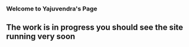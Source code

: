 
### Welcome to Yajuvendra's Page

## The work is in progress you should see the site running very soon

<script src='https://cdnjs.cloudflare.com/ajax/libs/tabletop.js/1.5.1/tabletop.min.js'></script>
<script src="https://cdn.plot.ly/plotly-latest.min.js"></script>
<div id="myPlot"></div>
<script type='text/javascript'>
  var publicSpreadsheetUrl = 'https://docs.google.com/spreadsheets/d/1biDY9jaOJvXGdSD_sqdE8DugCfVZ8_EL5hPNEU9utSc/edit?usp=sharing';

  function init() {
    Tabletop.init( { key: publicSpreadsheetUrl,
                     callback: showInfo,
                     simpleSheet: true } )
  }

  function showInfo(data, tabletop) 
  {
    var xValues = []; //all the values which are shown on the x-axis
    var yValues1 = []; //all the values which are shown on the y-axis
    var yValues2 = []; //all the values which are shown on the y-axis
    alert('Successfully processed!')
    console.log(data);
    
      //get all possible x and y-values
   for (var i = 0; i < data.length; i++) 
    {
     // if (xValues.indexOf(data[i].Date) === -1) 
      {
        xValues.push(data[i].Date);
      }
      //if(i === 1 )
      {
      //  if (yValues1.indexOf(data[i].TempC) === -1) 
        {
          yValues1.push(data[i].TempC);
        }
      }
      //if(i === 2 )
      {
      //  if (yValues2.indexOf(data[i].Humid) === -1) 
        {
          yValues2.push(data[i].Humid);
        }
      }
    }
    
  //create an empty array for all possible z-values based on the dimensions of x and y
  var zValues = new Array(yValues1.length).fill(0).map(row => new Array(xValues.length).fill(0));

  var x = 0;
  var y = 0;

  for (i = 0; i < 1; i++) {
    x = xValues.indexOf(data[i].x);
    y = yValues1.indexOf(data[i].y);
    if (x !== -1 && y !== -1) {
      zValues[y][x] = parseFloat(data[i].z);
    }
  }

  //the data which is passed to Plotly
  var plotlyData = [{
    x: xValues,
    y: yValues1
  }];
  
  var plotlyData1 = [{
    x: xValues,
    y: yValues2
  }];
  
  //finally draw the plot
  //Plotly.plot('myPlot', plotlyData, { margin: { t: 0 } });
  
  fig = Plotly.make_subplots(rows=1, cols=2)
  fig.append_trace(plotlyData, 1, 1)
  fig.append_trace(plotlyData1, 1, 2)
  
  
  }

  window.addEventListener('DOMContentLoaded', init)
</script>
